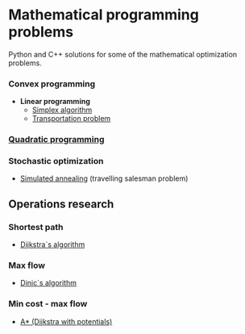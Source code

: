 # Mathematical programming problems

Python and C++ solutions for some of the mathematical optimization problems.

### Convex programming
* __Linear programming__
    * [Simplex algorithm](https://github.com/SingularityUrBrain/math-programming/tree/master/Linear/simplex)
    * [Transportation problem](https://github.com/SingularityUrBrain/math-programming/tree/master/Linear/transport_problem)

### [Quadratic programming](https://github.com/SingularityUrBrain/math-programming/tree/master/Quadratic)

### Stochastic optimization

* [Simulated annealing](https://github.com/SingularityUrBrain/math-programming/tree/master/StochasticOptimization/simulated_annealing) (travelling salesman problem)

## Operations research
### Shortest path
* [Dijkstra`s algorithm](https://github.com/SingularityUrBrain/math-programming/tree/master/Dijkstra)
### Max flow
* [Dinic`s algorithm](https://github.com/SingularityUrBrain/math-programming/tree/master/Maxflow)
### Min cost - max flow
* [A* (Dijkstra with potentials)](https://github.com/SingularityUrBrain/math-programming/tree/master/MinCostMaxFlow)

